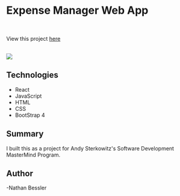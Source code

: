 # Expense Manager Web App

<br>

View this project [here](https://expense-manager.nathanbessler.com/)

<br>

<image src="Expense-Manager.png">

## Technologies

<ul>
<li>React</li>
<li>JavaScript</li>
<li>HTML</li>
<li>CSS</li>
<li>BootStrap 4</li>
</ul>

## Summary

I built this as a project for Andy Sterkowitz's Software Development MasterMind Program.

## Author

-Nathan Bessler
